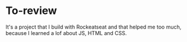 # To-review
It's a project that I build with Rockeatseat and that helped me too much, because I learned a lof about JS, HTML and CSS.
